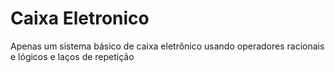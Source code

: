 # Caixa Eletronico

Apenas um sistema básico de caixa eletrônico usando operadores racionais e lógicos e laços de repetição
